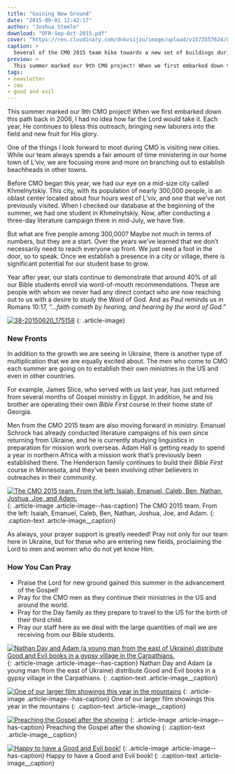 ```yaml
---
title: "Gaining New Ground"
date: "2015-09-01 12:42:17"
author: "Joshua Steele"
download: "OFR-Sep-Oct-2015.pdf"
cover: "https://res.cloudinary.com/dnkvsijzu/image/upload/v1573557624/OFReport/2015-09-01-gaining-ground/06-IMG_6462_r7jny1.jpg"
caption: >
  Several of the CMO 2015 team hike towards a new set of buildings during a literature campaign.
preview: >
  This summer marked our 9th CMO project! When we first embarked down this path back in 2006, I had no idea how far the Lord would take it. Each year, He continues to bless this outreach, bringing new laborers into the field and new fruit for His glory.
tags:
- newsletter
- cmo
- good and evil
---
```


This summer marked our 9th CMO project! When we first embarked down this path back in 2006, I had no idea how far the Lord would take it. Each year, He continues to bless this outreach, bringing new laborers into the field and new fruit for His glory. 

One of the things I look forward to most during CMO is visiting new cities. While our team always spends a fair amount of time ministering in our home town of L’viv, we are focusing more and more on branching out to establish beachheads in other towns.

Before CMO began this year, we had our eye on a mid-size city called Khmelnytskiy. This city, with its population of nearly 300,000 people, is an oblast center located about four hours west of L’viv, and one that we’ve not previously visited. When I checked our database at the beginning of the summer, we had one student in Khmelnytskiy. Now, after conducting a three-day literature campaign there in mid-July, we have five.

But what are five people among 300,000? Maybe not much in terms of numbers, but they are a start. Over the years we’ve learned that we don’t necessarily need to reach everyone up front. We just need a foot in the door, so to speak. Once we establish a presence in a city or village, there is significant potential for our student base to grow.

Year after year, our stats continue to demonstrate that around 40% of all our Bible students enroll via word-of-mouth recommendations. These are people with whom we never had any direct contact who are now reaching out to us with a desire to study the Word of God. And as Paul reminds us in Romans 10:17, *“...faith cometh by hearing, and hearing by the word of God.”*

<a href="//d21yo20tm8bmc2.cloudfront.net/2015/09/38-20150620_175158.png"><img class="aligncenter size-medium wp-image-2004" src="//d21yo20tm8bmc2.cloudfront.net/2015/09/38-20150620_175158-1000x288.png" alt="38-20150620_175158" /></a>
{: .article-image}

### New Fronts

In addition to the growth we are seeing in Ukraine, there is another type of multiplication that we are equally excited about. The men who come to CMO each summer are going on to establish their own ministries in the US and even in other countries.

For example, James Slice, who served with us last year, has just returned from several months of Gospel ministry in Egypt. In addition, he and his brother are operating their own *Bible First* course in their home state of Georgia.

Men from the CMO 2015 team are also moving forward in ministry. Emanuel Schrock has already conducted literature campaigns of his own since returning from Ukraine, and he is currently studying linguistics in preparation for mission work overseas. Adam Hall is getting ready to spend a year in northern Africa with a mission work that’s previously been established there. The Henderson family continues to build their *Bible First* course in Minnesota, and they’ve been involving other believers in outreaches in their community.

<a href="//d21yo20tm8bmc2.cloudfront.net/2015/09/36-CMO2015-Team-Photo.png"><img class="size-medium wp-image-2003" src="//d21yo20tm8bmc2.cloudfront.net/2015/09/36-CMO2015-Team-Photo-450x274.png" alt="The CMO 2015 team. From the left: Isaiah, Emanuel, Caleb, Ben, Nathan, Joshua, Joe, and Adam." /></a>
{: .article-image .article-image--has-caption}
The CMO 2015 team. From the left: Isaiah, Emanuel, Caleb, Ben, Nathan, Joshua, Joe, and Adam.
{: .caption-text .article-image__caption}

As always, your prayer support is greatly needed! Pray not only for our team here in Ukraine, but for these who are entering new fields, proclaiming the Lord to men and women who do not yet know Him.

### How You Can Pray

* Praise the Lord for new ground gained this summer in the advancement of the Gospel!
* Pray for the CMO men as they continue their ministries in the US and around the world.
* Pray for the Day family as they prepare to travel to the US for the birth of their third child.
* Pray our staff here as we deal with the large quantities of mail we are receiving from our Bible students.

<a href="//d21yo20tm8bmc2.cloudfront.net/2015/09/31-IMG_2016.png"><img class="size-medium wp-image-2002" src="//d21yo20tm8bmc2.cloudfront.net/2015/09/31-IMG_2016-450x300.png" alt="Nathan Day and Adam (a young man from the east of Ukraine) distribute Good and Evil books in a gypsy village in the Carpathians." /></a>
{: .article-image .article-image--has-caption}
Nathan Day and Adam (a young man from the east of Ukraine) distribute Good and Evil books in a gypsy village in the Carpathians.
{: .caption-text .article-image__caption}

<a href="//d21yo20tm8bmc2.cloudfront.net/2015/09/22-IMG_1321.png"><img class="size-medium wp-image-2000" src="//d21yo20tm8bmc2.cloudfront.net/2015/09/22-IMG_1321-450x300.png" alt="One of our larger film showings this year in the mountains" /></a>
{: .article-image .article-image--has-caption}
One of our larger film showings this year in the mountains
{: .caption-text .article-image__caption}

<a href="//d21yo20tm8bmc2.cloudfront.net/2015/09/25-CMO-Week-4-128.png"><img class="size-medium wp-image-2001" src="//d21yo20tm8bmc2.cloudfront.net/2015/09/25-CMO-Week-4-128-450x300.png" alt="Preaching the Gospel after the showing" /></a>
{: .article-image .article-image--has-caption}
Preaching the Gospel after the showing
{: .caption-text .article-image__caption}

<a href="//d21yo20tm8bmc2.cloudfront.net/2015/09/54-CMO-Wk-1-Mango-547.png"><img class="size-medium wp-image-2005" src="//d21yo20tm8bmc2.cloudfront.net/2015/09/54-CMO-Wk-1-Mango-547-450x338.png" alt="Happy to have a Good and Evil book!" /></a>
{: .article-image .article-image--has-caption}
Happy to have a Good and Evil book!
{: .caption-text .article-image__caption}
